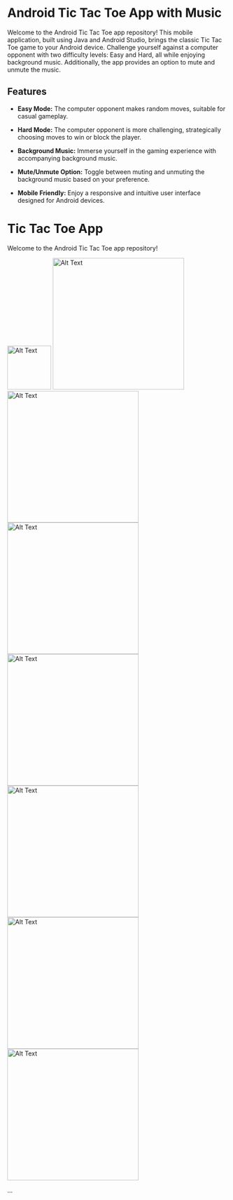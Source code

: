 # Android Tic Tac Toe App with Music

Welcome to the Android Tic Tac Toe app repository! This mobile application, built using Java and Android Studio, brings the classic Tic Tac Toe game to your Android device.
Challenge yourself against a computer opponent with two difficulty levels: Easy and Hard, all while enjoying background music. Additionally, the app provides an option to mute and unmute the music.

## Features

- **Easy Mode:** The computer opponent makes random moves, suitable for casual gameplay.
  
- **Hard Mode:** The computer opponent is more challenging, strategically choosing moves to win or block the player.

- **Background Music:** Immerse yourself in the gaming experience with accompanying background music.

- **Mute/Unmute Option:** Toggle between muting and unmuting the background music based on your preference.

- **Mobile Friendly:** Enjoy a responsive and intuitive user interface designed for Android devices.

# Tic Tac Toe App

Welcome to the Android Tic Tac Toe app repository!

<img src="readme_image0.jpg" alt="Alt Text" width="100"/>
<img src="readme_image1.jpg" alt="Alt Text" width="300"/>
<img src="readme_image2.jpg" alt="Alt Text" width="300"/>
<img src="readme_image3.jpg" alt="Alt Text" width="300"/>
<img src="readme_image_loading.jpg" alt="Alt Text" width="300"/>
<img src="readme_image_win.jpg" alt="Alt Text" width="300"/>
<img src="readme_image_draw.jpg" alt="Alt Text" width="300"/>
<img src="readme_image_lose.jpg" alt="Alt Text" width="300"/>

...

